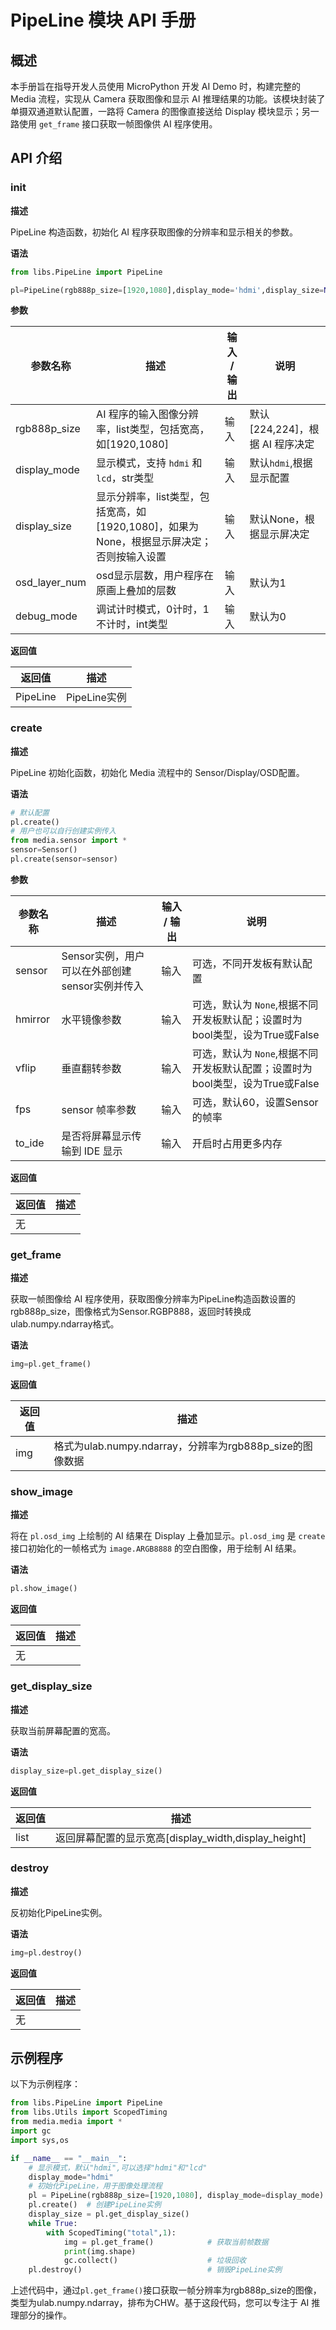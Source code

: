 # PipeLine 模块 API 手册

## 概述

本手册旨在指导开发人员使用 MicroPython 开发 AI Demo 时，构建完整的 Media 流程，实现从 Camera 获取图像和显示 AI 推理结果的功能。该模块封装了单摄双通道默认配置，一路将 Camera 的图像直接送给 Display 模块显示；另一路使用 `get_frame` 接口获取一帧图像供 AI 程序使用。

## API 介绍

### init

**描述**

PipeLine 构造函数，初始化 AI 程序获取图像的分辨率和显示相关的参数。

**语法**  

```python
from libs.PipeLine import PipeLine

pl=PipeLine(rgb888p_size=[1920,1080],display_mode='hdmi',display_size=None,osd_layer_num=1,debug_mode=0)
```

**参数**  

| 参数名称 | 描述                          | 输入 / 输出 | 说明 |
|----------|-------------------------------|-----------|------|
| rgb888p_size | AI 程序的输入图像分辨率，list类型，包括宽高，如[1920,1080] | 输入 | 默认[224,224]，根据 AI 程序决定|
| display_mode | 显示模式，支持 `hdmi` 和 `lcd`，str类型 | 输入 | 默认`hdmi`,根据显示配置|
| display_size | 显示分辨率，list类型，包括宽高，如[1920,1080]，如果为None，根据显示屏决定；否则按输入设置 | 输入 | 默认None，根据显示屏决定 |
| osd_layer_num| osd显示层数，用户程序在原画上叠加的层数| 输入 | 默认为1 |
| debug_mode   | 调试计时模式，0计时，1不计时，int类型 | 输入 | 默认为0 |

**返回值**  

| 返回值 | 描述                            |
|--------|---------------------------------|
| PipeLine | PipeLine实例                  |

### create

**描述**

PipeLine 初始化函数，初始化 Media 流程中的 Sensor/Display/OSD配置。

**语法**  

```python
# 默认配置
pl.create()
# 用户也可以自行创建实例传入
from media.sensor import *
sensor=Sensor()
pl.create(sensor=sensor)
```

**参数**  

| 参数名称 | 描述                          | 输入 / 输出 | 说明 |
|----------|-------------------------------|-----------|------|
| sensor   | Sensor实例，用户可以在外部创建sensor实例并传入  | 输入      |  可选，不同开发板有默认配置 |
| hmirror  | 水平镜像参数                | 输入      | 可选，默认为 `None`,根据不同开发板默认配；设置时为bool类型，设为True或False |
| vflip    | 垂直翻转参数                | 输入      | 可选，默认为 `None`,根据不同开发板默认配置；设置时为bool类型，设为True或False     |
| fps      | sensor 帧率参数    | 输入      | 可选，默认60，设置Sensor的帧率 |
| to_ide   | 是否将屏幕显示传输到 IDE 显示 | 输入      | 开启时占用更多内存 |

**返回值**  

| 返回值 | 描述                            |
|--------|---------------------------------|
| 无     |                                 |

### get_frame

**描述**

获取一帧图像给 AI 程序使用，获取图像分辨率为PipeLine构造函数设置的rgb888p_size，图像格式为Sensor.RGBP888，返回时转换成ulab.numpy.ndarray格式。

**语法**  

```python
img=pl.get_frame()
```

**返回值**  

| 返回值 | 描述                            |
|--------|---------------------------------|
| img     | 格式为ulab.numpy.ndarray，分辨率为rgb888p_size的图像数据 |

### show_image

**描述**

将在 `pl.osd_img` 上绘制的 AI 结果在 Display 上叠加显示。`pl.osd_img` 是 `create` 接口初始化的一帧格式为 `image.ARGB8888` 的空白图像，用于绘制 AI 结果。

**语法**  

```python
pl.show_image()
```

**返回值**  

| 返回值 | 描述                            |
|--------|---------------------------------|
| 无     |                                 |

### get_display_size

**描述**

获取当前屏幕配置的宽高。

**语法**  

```python
display_size=pl.get_display_size()
```

**返回值**  

| 返回值 | 描述                            |
|--------|---------------------------------|
| list    | 返回屏幕配置的显示宽高[display_width,display_height] |

### destroy

**描述**

反初始化PipeLine实例。

**语法**  

```python
img=pl.destroy()
```

**返回值**  

| 返回值 | 描述                            |
|--------|---------------------------------|
| 无    |                                  |

## 示例程序

以下为示例程序：

```python
from libs.PipeLine import PipeLine
from libs.Utils import ScopedTiming
from media.media import *
import gc
import sys,os

if __name__ == "__main__":
    # 显示模式，默认"hdmi",可以选择"hdmi"和"lcd"
    display_mode="hdmi"
    # 初始化PipeLine，用于图像处理流程
    pl = PipeLine(rgb888p_size=[1920,1080], display_mode=display_mode)
    pl.create()  # 创建PipeLine实例
    display_size = pl.get_display_size()
    while True:
        with ScopedTiming("total",1):
            img = pl.get_frame()            # 获取当前帧数据
            print(img.shape)
            gc.collect()                    # 垃圾回收
    pl.destroy()                            # 销毁PipeLine实例
```

上述代码中，通过`pl.get_frame()`接口获取一帧分辨率为rgb888p_size的图像，类型为ulab.numpy.ndarray，排布为CHW。基于这段代码，您可以专注于 AI 推理部分的操作。
